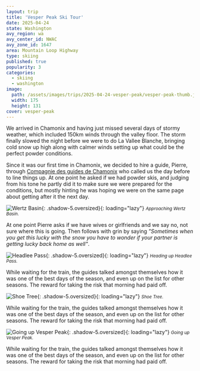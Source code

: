 ```yaml
---
layout: trip
title: 'Vesper Peak Ski Tour'
date: 2025-04-24
state: Washington
avy_region: wa
avy_center_id: NWAC
avy_zone_id: 1647
area: Mountain Loop Highway
type: skiing
published: true
popularity: 3
categories:
  - skiing
  - washington
image:
  path: /assets/images/trips/2025-04-24-vesper-peak/vesper-peak-thumb.jpg
  width: 175
  height: 131
cover: vesper-peak
---
```


We arrived in Chamonix and having just missed several days of stormy weather, which included 150km winds through the valley floor. The storm finally slowed the night before we were to do La Vallee Blanche, bringing cold snow up high along with calmer winds setting up what could be the perfect powder conditions.

Since it was our first time in Chamonix, we decided to hire a guide, Pierre, through [Compagnie des guides de Chamonix](www.chamonix-guides.com) who called us the day before to line things up. At one point he asked if we had powder skis, and judging from his tone he partly did it to make sure we were prepared for the conditions, but mostly hinting he was hoping we were on the same page about getting after it the next day.

![Wertz Basin](/assets/images/trips/2025-04-24-vesper-peak/wertz-basin.jpg "Wertz Basin"){: .shadow-5.oversized}{: loading="lazy"} <small><i>Approaching Wertz Basin.</i></small>

At one point Pierre asks if we have wives or girlfriends and we say no, not sure where this is going. Then follows with grin by saying _"Sometimes when you get this lucky with the snow you have to wonder if your partner is getting lucky back home as well"_.

![Headlee Pass](/assets/images/trips/2025-04-24-vesper-peak/headlee-pass.jpg "Headlee Pass"){: .shadow-5.oversized}{: loading="lazy"} <small><i>Heading up Headlee Pass.</i></small>

While waiting for the train, the guides talked amongst themselves how it was one of the best days of the season, and even up on the list for other seasons. The reward for taking the risk that morning had paid off.

![Shoe Tree](/assets/images/trips/2025-04-24-vesper-peak/shoe-tree.jpg "Shoe Tree"){: .shadow-5.oversized}{: loading="lazy"} <small><i>Shoe Tree.</i></small>

While waiting for the train, the guides talked amongst themselves how it was one of the best days of the season, and even up on the list for other seasons. The reward for taking the risk that morning had paid off.

![Going up Vesper Peak](/assets/images/trips/2025-04-24-vesper-peak/going-up-vesper.jpg "Going up Vesper Peak"){: .shadow-5.oversized}{: loading="lazy"} <small><i>Going up Vesper Peak.</i></small>

While waiting for the train, the guides talked amongst themselves how it was one of the best days of the season, and even up on the list for other seasons. The reward for taking the risk that morning had paid off.

